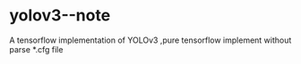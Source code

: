 # yolov3--note
A tensorflow implementation of YOLOv3  ,pure tensorflow implement without parse *.cfg file

